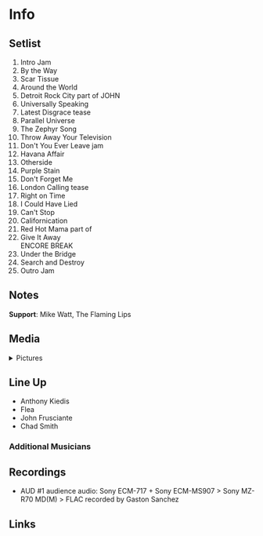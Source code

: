 # Info

## Setlist

1. Intro Jam
2. By the Way
3. Scar Tissue
4. Around the World
5. Detroit Rock City part of JOHN
6. Universally Speaking
7. Latest Disgrace tease
8. Parallel Universe
9. The Zephyr Song
10. Throw Away Your Television
11. Don't You Ever Leave jam
12. Havana Affair
13. Otherside
14. Purple Stain
15. Don't Forget Me
16. London Calling tease
17. Right on Time
18. I Could Have Lied
19. Can't Stop
20. Californication
21. Red Hot Mama part of
22. Give It Away
<br> ENCORE BREAK
23. Under the Bridge
24. Search and Destroy
25. Outro Jam

## Notes

**Support**: Mike Watt, The Flaming Lips

## Media 

<details>
  <summary>Pictures</summary>
  <!--<img alt="Setlist" title="Setlist" src="_.jpg" height="200" />-->
</details>

## Line Up

* Anthony Kiedis
* Flea
* John Frusciante
* Chad Smith

### Additional Musicians

## Recordings

* AUD #1 audience audio: Sony ECM-717 + Sony ECM-MS907 > Sony MZ-R70 MD(M) > FLAC recorded by Gaston Sanchez

## Links

